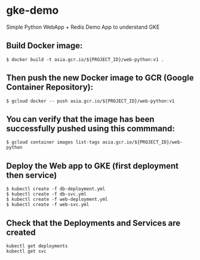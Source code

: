 # gke-demo
Simple Python WebApp + Redis Demo App to understand GKE

## Build Docker image:
```
$ docker build -t asia.gcr.io/${PROJECT_ID}/web-python:v1 .
```

## Then push the new Docker image to GCR (Google Container Repository):
```
$ gcloud docker -- push asia.gcr.io/${PROJECT_ID}/web-python:v1
```

## You can verify that the image has been successfully pushed using this commmand:
```
$ gcloud container images list-tags asia.gcr.io/${PROJECT_ID}/web-python
```


## Deploy the Web app to GKE (first deployment then service)
```
$ kubectl create -f db-deployment.yml
$ kubectl create -f db-svc.yml
$ kubectl create -f web-deployment.yml
$ kubectl create -f web-svc.yml
```

## Check that the Deployments and Services are created
```
kubectl get deployments
kubectl get svc
```
